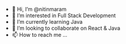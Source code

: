 - 👋 Hi, I’m @nitinmaram
- 👀 I’m interested in Full Stack Development
- 🌱 I’m currently learning Java
- 💞️ I’m looking to collaborate on React & Java
- 📫 How to reach me ...

<!---
nitinmaram/nitinmaram is a ✨ special ✨ repository because its `README.md` (this file) appears on your GitHub profile.
You can click the Preview link to take a look at your changes.
--->
